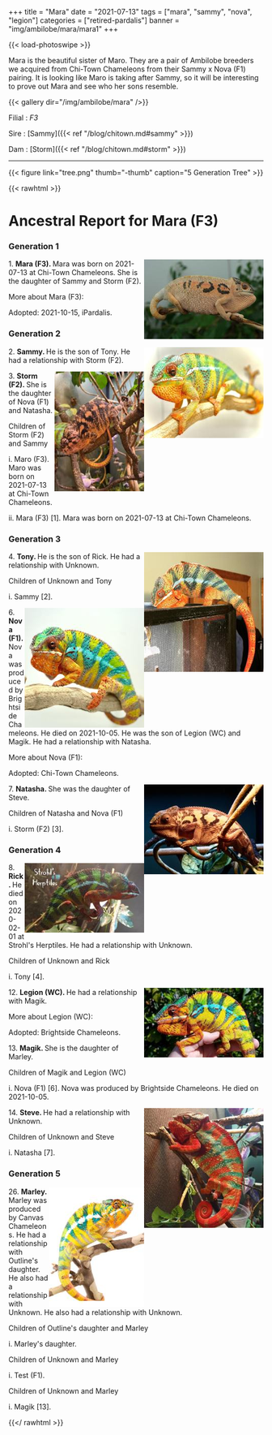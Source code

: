 +++
title = "Mara"
date = "2021-07-13"
tags = ["mara", "sammy", "nova", "legion"]
categories = ["retired-pardalis"]
banner = "img/ambilobe/mara/mara1"
+++

{{< load-photoswipe >}}

Mara is the beautiful sister of Maro. They are a pair of Ambilobe breeders we acquired from Chi-Town Chameleons from their Sammy x Nova (F1) pairing. It is looking like Maro is taking after Sammy, so it will be interesting to prove out Mara and see who her sons resemble.


{{< gallery dir="/img/ambilobe/mara" />}}

Filial
: *F3*

Sire
: [Sammy]({{< ref "/blog/chitown.md#sammy" >}})

Dam
: [Storm]({{< ref "/blog/chitown.md#storm" >}})

---

{{< figure link="tree.png" thumb="-thumb" caption="5 Generation Tree" >}}

{{< rawhtml >}}
  <div id="grampstextdoc">
    <div id="header">
      <h1>Ancestral Report for Mara (F3)</h1>
    </div>
    <h3>Generation 1</h3>
    <img align="right" alt="" border="0" src="ismara3.jpg" />
    <p>1. <strong>Mara (F3). </strong>Mara was born on 2021-07-13 at Chi-Town Chameleons.  She is the daughter of Sammy and Storm (F2). </p>
    <p>More about Mara (F3):</p>
    <p>Adopted: 2021-10-15, iPardalis. </p>
    <h3>Generation 2</h3>
    <img align="right" alt="" border="0" src="issammy1.jpg" />
    <p>2. <strong>Sammy. </strong>He is the son of Tony. He had a relationship with Storm (F2). </p>
    <img align="right" alt="" border="0" src="isstorm.jpg" />
    <p>3. <strong>Storm (F2). </strong>She is the daughter of Nova (F1) and Natasha. </p>
    <p>Children of Storm (F2) and Sammy</p>
    <p>i. Maro (F3). Maro was born on 2021-07-13 at Chi-Town Chameleons.  </p>
    <p>ii. Mara (F3) [1]. Mara was born on 2021-07-13 at Chi-Town Chameleons.  </p>
    <h3>Generation 3</h3>
    <img align="right" alt="" border="0" src="istony.jpg" />
    <p>4. <strong>Tony. </strong>He is the son of Rick. He had a relationship with Unknown. </p>
    <p>Children of Unknown and Tony</p>
    <p>i. Sammy [2]. </p>
    <img align="right" alt="" border="0" src="isnova1.jpg" />
    <p>6. <strong>Nova (F1). </strong>Nova was produced by Brightside Chameleons.  He died on 2021-10-05.  He was the son of Legion (WC) and Magik. He had a relationship with Natasha. </p>
    <p>More about Nova (F1):</p>
    <p>Adopted: Chi-Town Chameleons. </p>
    <img align="right" alt="" border="0" src="isnatasha.jpg" />
    <p>7. <strong>Natasha. </strong>She was the daughter of Steve. </p>
    <p>Children of Natasha and Nova (F1)</p>
    <p>i. Storm (F2) [3]. </p>
    <h3>Generation 4</h3>
    <img align="right" alt="" border="0" src="isrick.jpg" />
    <p>8. <strong>Rick. </strong>He died on 2020-02-01 at Strohl's Herptiles.  He had a relationship with Unknown. </p>
    <p>Children of Unknown and Rick</p>
    <p>i. Tony [4]. </p>
    <img align="right" alt="" border="0" src="islegion.jpg" />
    <p>12. <strong>Legion (WC). </strong>He had a relationship with Magik. </p>
    <p>More about Legion (WC):</p>
    <p>Adopted: Brightside Chameleons. </p>
    <p>13. <strong>Magik. </strong>She is the daughter of Marley. </p>
    <p>Children of Magik and Legion (WC)</p>
    <p>i. Nova (F1) [6]. Nova was produced by Brightside Chameleons.  He died on 2021-10-05.  </p>
    <img align="right" alt="" border="0" src="issteve.jpg" />
    <p>14. <strong>Steve. </strong>He had a relationship with Unknown. </p>
    <p>Children of Unknown and Steve</p>
    <p>i. Natasha [7]. </p>
    <h3>Generation 5</h3>
    <img align="right" alt="" border="0" src="isMarley.jpg" />
    <p>26. <strong>Marley. </strong>Marley was produced by Canvas Chameleons.  He had a relationship with Outline's daughter. He also had a relationship with Unknown. He also had a relationship with Unknown. </p>
    <p>Children of Outline's daughter and Marley</p>
    <p>i. Marley's daughter. </p>
    <p>Children of Unknown and Marley</p>
    <p>i. Test (F1). </p>
    <p>Children of Unknown and Marley</p>
    <p>i. Magik [13]. </p>
  </div>


{{</ rawhtml >}}

